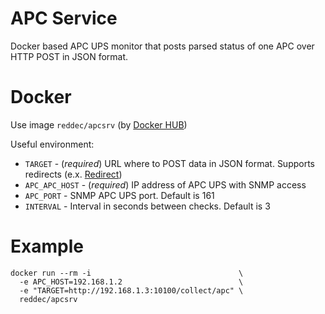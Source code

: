 # APC Service

Docker based APC UPS monitor that posts parsed status of one APC over HTTP POST in JSON format.

# Docker

Use image `reddec/apcsrv` (by [Docker HUB](https://hub.docker.com/r/reddec/apcsrv))

Useful environment:

* `TARGET`       - (*required*) URL where to POST data in JSON format. Supports redirects (e.x. [Redirect](http://gihub.com/reddec/redirect/))
* `APC_APC_HOST` - (*required*) IP address of APC UPS with SNMP access
* `APC_PORT`     - SNMP APC UPS port. Default is 161
* `INTERVAL`     - Interval in seconds between checks. Default is 3

# Example

    docker run --rm -i                                 \
      -e APC_HOST=192.168.1.2                          \
      -e "TARGET=http://192.168.1.3:10100/collect/apc" \
      reddec/apcsrv